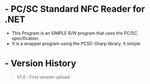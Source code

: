# - PC/SC Standard NFC Reader for .NET
- This Program is an SIMPLE R/W program that uses the PC/SC specification.
- It is a wrapper program using the PCSC-Sharp library. It simple.

# - Version History
> V1.0 : First version upload

